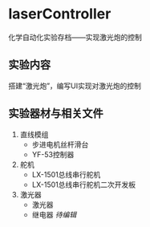 # laserController
化学自动化实验存档——实现激光炮的控制
## 实验内容
搭建“激光炮”，编写UI实现对激光炮的控制
## 实验器材与相关文件
1. 直线模组
   - 步进电机丝杆滑台
   - YF-53控制器
2. 舵机
   - LX-1501总线串行舵机
   - LX-1501总线串行舵机二次开发板
3. 激光器
   - 激光器
   - 继电器
_待编辑_
